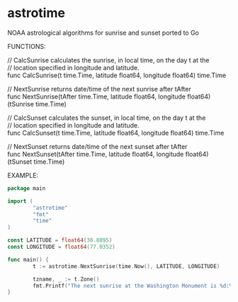astrotime
=========

NOAA astrological algorithms for sunrise and sunset ported to Go


FUNCTIONS:

// CalcSunrise calculates the sunrise, in local time, on the day t at the  
// location specified in longitude and latitude.  
func CalcSunrise(t time.Time, latitude float64, longitude float64) time.Time  

// NextSunrise returns date/time of the next sunrise after tAfter  
func NextSunrise(tAfter time.Time, latitude float64, longitude float64) (tSunrise time.Time)  

// CalcSunset calculates the sunset, in local time,  on the day t at the  
// location specified in longitude and latitude.  
func CalcSunset(t time.Time, latitude float64, longitude float64) time.Time  

// NextSunset returns date/time of the next sunset after tAfter  
func NextSunset(tAfter time.Time, latitude float64, longitude float64) (tSunset time.Time)  


EXAMPLE:

```go
package main

import (
        "astrotime"
        "fmt"
        "time"
)

const LATITUDE = float64(38.8895)
const LONGITUDE = float64(77.0352)

func main() {
        t := astrotime.NextSunrise(time.Now(), LATITUDE, LONGITUDE)

        tzname, _ := t.Zone()
        fmt.Printf("The next sunrise at the Washington Monument is %d:%02d %s on %d/%d/%d.\n", t.Hour(), t.Minute(), tzname, t.Month(), t.Day(), t.Year())
}
```
